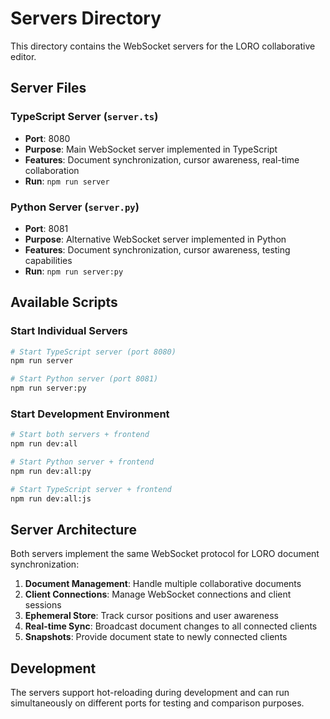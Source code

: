 # Servers Directory

This directory contains the WebSocket servers for the LORO collaborative editor.

## Server Files

### TypeScript Server (`server.ts`)
- **Port**: 8080
- **Purpose**: Main WebSocket server implemented in TypeScript
- **Features**: Document synchronization, cursor awareness, real-time collaboration
- **Run**: `npm run server`

### Python Server (`server.py`)
- **Port**: 8081
- **Purpose**: Alternative WebSocket server implemented in Python
- **Features**: Document synchronization, cursor awareness, testing capabilities
- **Run**: `npm run server:py`

## Available Scripts

### Start Individual Servers
```bash
# Start TypeScript server (port 8080)
npm run server

# Start Python server (port 8081)
npm run server:py
```

### Start Development Environment
```bash
# Start both servers + frontend
npm run dev:all

# Start Python server + frontend
npm run dev:all:py

# Start TypeScript server + frontend
npm run dev:all:js
```

## Server Architecture

Both servers implement the same WebSocket protocol for LORO document synchronization:

1. **Document Management**: Handle multiple collaborative documents
2. **Client Connections**: Manage WebSocket connections and client sessions
3. **Ephemeral Store**: Track cursor positions and user awareness
4. **Real-time Sync**: Broadcast document changes to all connected clients
5. **Snapshots**: Provide document state to newly connected clients

## Development

The servers support hot-reloading during development and can run simultaneously on different ports for testing and comparison purposes.
